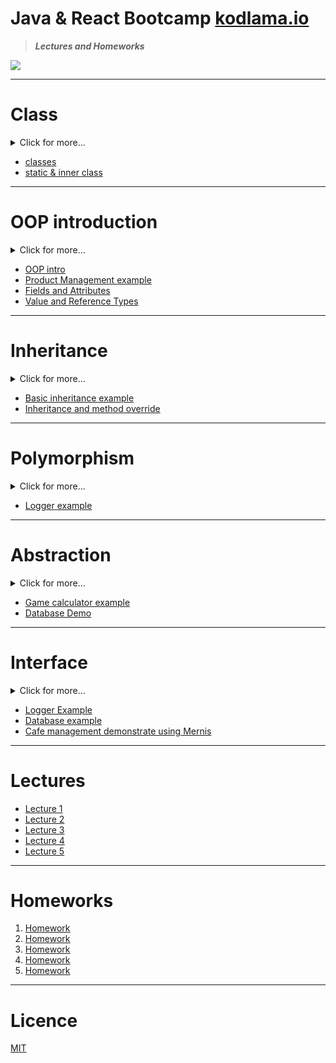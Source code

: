 # Java & React Bootcamp [kodlama.io](https://kodlama.io/)

> **_Lectures and Homeworks_**

![](https://process.fs.teachablecdn.com/ADNupMnWyR7kCWRvm76Laz/resize=width:705/https://www.filepicker.io/api/file/qi4s19xSKCmtaaRUqUFI)

---

# Class

<details>
  <summary>Click for more... </summary><br>
  Java nesne yönelimli (OOP) bir programlama dilidir.
  Java'da her şey, nitelikleri, özellikleri veya durumlarıyla sınıflar(class) ve nesnelerle ilgilidir.

**Class(Sınıf) nedir ?**
Sınıf (class) soyut bir veri tipidir. Nesne (object) onun somutlaşan bir cismidir.
Kendisinden üretilecek nesneler için bir model görevi görür. Bu soyut varlık ile bu varlığa ait olan nesneler türetilir.

**Nesne nedir?**
Sınıftan oluşturulan varlıkları ifade eder. Örneğin Ülke sınıfımız olmuş olsun bu ülke sınıfımızın nesnesi olarak istanbul adında bir nesne oluşturalım işte buradaki Ülke sınıfından oluşturulan istanbul bizim nesnemiz oluyor. Yine aynı Ülke sınıfı kullanılarak Ankara, Edirne vb. nesneler de oluşturulabilir.

```java
 public class Ulke {
	int plakaNo;
	String isim;
	int nüfus;
 }
```

```java
 public static void main(String[] args) {
		Ulke istanbul = new Ulke();
		istanbul.plakaNo = 34;
		istanbul.isim = "İstanbul";
		istanbul.nüfus = 15460000;
	}
```

gibi basit bir kod örneğiyle de göstermiş oldum artık elimizde istanbul adıyla İstanbul ilinin verilerini, özelliklerini tutacak olan bir nesnemizi oluşturmuş olduk.

![Object](https://user-images.githubusercontent.com/49093196/116869519-8d512f80-ac19-11eb-8cf3-c753511edded.png)

En temel class (sınıf) object sınıfıdır diğer bütün sınıfların atası olarak düşünebiliriz

</details>

- [classes](https://github.com/OzerBey/JavaReactCamp/tree/main/classes/src)
- [static & inner class](https://github.com/OzerBey/JavaReactCamp/tree/main/staticDemo/src/staticDemo)

<hr>

# OOP introduction

  
<details>
  <summary>Click for more...</summary><br>
  
  **Object Oriented Programming (OOP)/ Nesne Yönelimli Proramlama nedir?** 

  Java'daki OOP kavramları, Java'nın Nesne Yönelimli Programlamasının arkasındaki ana fikirlerdir. Bunlar bir soyutlama, kapsülleme, kalıtım ve çok biçimliliktir. Bunları kavramak, Java'nın nasıl çalıştığını anlamanın anahtarıdır. Temel olarak, Java OOP kavramları çalışma yöntemleri ve değişkenleri oluşturmamıza, ardından güvenlikten ödün vermeden hepsini veya bir kısmını yeniden kullanmamıza izin verir.
  
  <hr>
   
   **OOP Kavram Listesi**
  Java'da 4 ana OOP kavramı vardır. Bunlar:
  
  **Abstract (Soyutlama):** Soyutlama, karmaşıklığı temsil etmek için basit şeyler kullanmak anlamına gelir. Java'da soyutlama, nesneler, sınıflar ve değişkenler gibi basit şeylerin daha karmaşık temel kod ve verileri temsil ettiği anlamına gelir. Bu önemlidir, çünkü aynı işi birden çok kez yinelemekten kaçınır.

  **Encapsulation (kapsülleme):** Bir sınıf içindeki alanları özel tutma, daha sonra ortak yöntemlerle bunlara erişim sağlama uygulamasıdır. Bu, verileri ve kodu sınıfın içinde güvende tutan koruyucu bir bariyerdir. Bu şekilde, veri sistemi genelinde açık erişime izin vermeden kod bileşenleri veya değişkenler gibi nesneleri yeniden kullanabiliriz.

   **Inheritance (miras):**  Java'da Nesne Yönelimli Programlama'nın özel bir özelliğidir. Programcıların varolan sınıfların bazı özniteliklerini paylaşan yeni sınıflar oluşturmasına olanak tanır. Bu, bize miras aldığımız sınıfın özelliklerine erişmemizi sağlar.

**Polimorphism (Çok biçimlilik):** Java OOP konsepti, programcıların farklı durumlarda farklı şeyler ifade etmek için aynı ismi (aynı isimde metot olabilir) kullanmalarını sağlar. Java'da polimorfizmin bir şekli yöntem aşırı yüklemedir.Yani varolan bir methodu kullanılan bir sınıf için fakrlı anlam ifade ediyorsa kendi ifade şekline göre oluşturulur. Bu, farklı anlamların sağlanan değişkenlerin değerleri tarafından yönetilir.

</details>

- [OOP intro](https://github.com/OzerBey/JavaReactCamp/tree/main/oopIntro/src/oopIntro)
- [Product Management example](https://github.com/OzerBey/JavaReactCamp/tree/main/oopIntro/src/oopIntro)
- [Fields and Attributes](https://github.com/OzerBey/JavaReactCamp/tree/main/fieldsAndAttribute/src/classesWithAttributes)
- [Value and Reference Types](https://github.com/OzerBey/JavaReactCamp/tree/main/classes/src/classes)


<hr>

# Inheritance


  
<details>
  <summary>Click for more...</summary><br>
  
  **Inheritance (miras) nedir?** 
    Bir sınıfın kendisine ait özellikleri ve işlevleri bir başka sınıfa aynen aktarması ya da bazı özellik ve işlevlerini diğer sınıfların kullanmasına izin vermesi şeklinde oluşmaktadır.
   Üst sınıf (Süper sınıf) özelliklerini alt sınıflarda kullanmak için extends deyimi ile kullanılırız. peki extends ne dmek?

Extends: Herhangi bir sınıfın özelliklerini ve işlevlerini miras olarak alması için kullanılan deyimdir. Yani özellik genişletmek anlamında düşünebiliriz.

**Neden inheritance peki?**

    - Daha önce yazılmış sınıf içindeki kod parçacıklarının tekrar tekrar yazılmadan başka sınıflar içinde kullanılması sağlar. Bu işlem iş yükünü hafifletir ve zaman kazandırır.

    - Projelerde daha önce kullanılan sınıflar, denenmiş hatasız anlamındadır. Kısaca daha çok güven arz etmektedir.

    - if, else, switch gibi kontrol ifadelerinin kullanıldığı sınıflar kötü tasarım örnekleri olarak ele alındıklarından (spaghetti kod, bir Engin Demiroğ deyimidir. :)), kalıtımın nimetlerinden faydalanabiliriz.

  <hr>

</details>

- [Basic inheritance example](https://github.com/OzerBey/JavaReactCamp/tree/main/inheritance/src/inheritance)
- [Inheritance and method override](https://github.com/OzerBey/JavaReactCamp/tree/main/inheritanceV2/src/inheritanceV2)

<hr>

# Polymorphism

<details>
  <summary>Click for more...</summary><br>
  
  **Polimorphism (çok biçimlilik) nedir?** 
   Polymorphism(polimorfizm), bir varlık ya da nesnenin birden fazla forma sahip olması olarak adlandırılır. Yani oluşturduğumuz bir nesne kendisi gibi değil de başka bir nesne gibi davranıyorsa buna polymorphism yani çok biçimlilik diyoruz. Kalıtım konusu ile ilişkili bir kavramdır.

**Polimorphism ne işimize yarar peki?**

    - Bildiğiniz gibi, kalıtım konusundan itibaren kodları yeniden kullanmak yerine kodu geliştirerek verimi artırmaya ve fazla kodlardan kurtulmaya çalıştık. Polymorphism de kalıtıma bağlı programlama unsuru olduğu için onunla benzer görevleri görür. Kelimede yer alan poly ifadesi “birden çok” anlamına gelir. Morph ise “şekil, görüntü” anlamında kullanılır. Bu açıdan bakıldığında da birden fazla görüntü anlamını çıkarabiliriz ki bu çıkarım da bize polymorphism’in amacını açıklar nitelikte olmuş olur.

**nasıl işler bir örnekle inceleyelim**
Öncelikle bir kamp ortamı oluşturalım ;

```java
public class JavaReactCamp {

	public void kampaKatil() {
		System.out.println("Kampa katildiniz");
	}

	public void kampiBitir() {
		System.out.println("Kamp bitti");
	}

}

```

sınıf isimlerim anlamsız olsada: :) eski ve yeni oğrenci olmak üzere iki sınıf oluşturalım

```java
public class EskiOgrenci extends JavaReactCamp {

	public void kampaKatil() {
		System.out.println("Eski Ogrenci kampa katildi");
	}
}

```

```java
public class YeniOgrenci extends JavaReactCamp{

	public void kampaKatil() {
		System.out.println("Yeni ogrenci kampa katildi");
	}
}
```

Ve olayın gerçekleşeceği ve kavraacağımız bir sınıf oluşturup uygulayalım

```java
public class Polimorphism {

	public static void kampaKatil(JavaReactCamp kamp) { 
														// buradaki static kavramı static metotlar static olanların
														// içinde çağrılabildiği (kullanılabildiği) için kullandım yani
														// mainde instance oluşturmak yerine Sınıf ismiyle çağırmak için
														// tavsiye edilmeyen bir yöntemdir bu ama kodlar açık olsun diye
														// bu yöntemi kullandım.
		kamp.kampaKatil();
	}
}

```

ve son olarak main de polimorfik yapıyı görebileceğiz

```java
public class Main {

	public static void main(String[] args) {
		JavaReactCamp javaReactCamp = new JavaReactCamp();
		EskiOgrenci eskiOgrenci = new EskiOgrenci();
		YeniOgrenci yeniOgrenci = new YeniOgrenci();

		Polimorphism.kampaKatil(eskiOgrenci);
		Polimorphism.kampaKatil(yeniOgrenci);
		Polimorphism.kampaKatil(javaReactCamp);

	}
}
```

program çıktısı ektedir:

```java
Eski Ogrenci kampa katildi
Yeni ogrenci kampa katildi
Kampa katildiniz

```

  <hr>

</details>

- [Logger example](https://github.com/OzerBey/JavaReactCamp/tree/main/polymorphismDemo/src/polymorphismDemo)


<hr>

# Abstraction


<details>
  <summary>Click for more...</summary><br>
  
  **Abstraction (soyutlama) nedir?** 
   Abstract sınıflar,genellikle ortak özellikleri olan nesneleri tek bir çatı altında toplamak için kullanılır. Abstract sınıflarda içi boş yada dolu metodlar tanımlanır. Abstract sınıflardan new kelimesi ile nesne oluşturulmaz. En az 1 abstract metod varsa sınıf abstract olmalıdır. Bir sınıfı abstract sınıf yapmak için abstract kelimesi kullanılır

**Hangi durumlarda kullanılmalı :**

- Bir biriyle ilişkisi olan sınıflar arasında kod paylaşımı yapmak istediğimizde

- Nesnelerin oluşturulfugu sınıflardaki, static ve final türünde olmayan sınıf değişkenlerini manipüle ederek o sınıftan oluşturulan nesnelerin davranışlarını değiştirilmeyi sağlayan metodlar tanımlamak istediğimizde

- Soyut sınıftan miras alınan sınıfların bir çok ortak değişkeni veya metot içerebileceğini ve public erişim belirtecine sahip olmayan (private veya protected) metot veya değişkenler içerebileceğini öngördüğünüzde kullanabiliriz.

  <hr>

</details>

- [Game calculator example](https://github.com/OzerBey/JavaReactCamp/tree/main/abstractClasses/src/abstractClasses)
- [Database Demo](https://github.com/OzerBey/JavaReactCamp/tree/main/abstractClasses/src/abstractDemo)

<hr>
  
# Interface

<details>
  <summary>Click for more...</summary><br>
  
  **Interface (arayüz) nedir?** 

- Interface normal bir class gibi tip(type) tanımlamak için kullanılır. İçerisindeki default ve static tanımlanan metotlar hariç, metotların implementasyonları bulunmaz ve state tutmaz.
Bir çok class tarafından implement edilebilirlen yapılardır. Birden fazla interface’i extends edebilirler. Ve interfaceler ayrıcı çok iyi birer referans tutuculardır.

**Hangi durumlarda kullanılmalı**
 * Birden fazla sınıftan davranışları miras almak istediğimizde kullanabiliriz.

- Sistem için belirli bir davranış belirlediğimiz durumlarda ama o davranışın ne gibi durumlarda elde edildiğini bir önemi olmadığı durumlarda

- Bir biriyle yakın ilişkisi olmayan / olmadığı halde arayüzünü geliştirecek sınıflar oluşturulmak istenildiğinde
<hr>

</details>


- [Logger Example](https://github.com/OzerBey/JavaReactCamp/tree/main/interfaces/src/interfaces)
- [Database example](https://github.com/OzerBey/JavaReactCamp/tree/main/interfaces/src/interfaces02)
- [Cafe management demonstrate using Mernis](https://github.com/OzerBey/JavaReactCamp/tree/main/interfaceAbstractDemo/src/interfaceAbstractDemo)


<hr>
  
# Lectures

- [Lecture 1](https://github.com/OzerBey/JavaReactCamp/tree/main/classes/src/classes/valueAndReferenceTypes)
- [Lecture 2](https://github.com/OzerBey/JavaReactCamp/tree/main/oopIntro/src/oopIntro)
- [Lecture 3](https://github.com/OzerBey/JavaReactCamp/tree/main/inheritance/src)
- [Lecture 4](https://github.com/OzerBey/JavaReactCamp/tree/main/interfaces/src/interfaces)
- [Lecture 5](https://github.com/OzerBey/JavaReactCamp/tree/main/nLayeredDemo/src/nLayeredDemo)


<hr>
  
# Homeworks
1. [Homework](https://github.com/OzerBey/JavaReactCamp/blob/main/homeworks/src/ResearchHomework)
2. [Homework](https://github.com/OzerBey/JavaReactCamp/tree/main/homeworks/src/homework1)
3. [Homework](https://github.com/OzerBey/JavaReactCamp/tree/main/homeworks/src/homework2)
4. [Homework](https://github.com/OzerBey/JavaReactCamp/tree/main/homeworks/src/homework3)
5. [Homework](https://github.com/OzerBey/JavaReactCamp/tree/main/homeworks/src/homework4)
<hr>
  
# Licence

[MIT](https://github.com/OzerBey/JavaReactCamp/blob/main/LICENCE.txt)
